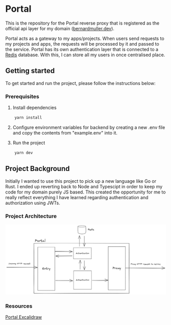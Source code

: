 # Portal

This is the repository for the Portal reverse proxy that is registered as the official api layer for my domain ([bernardmuller.dev](https://www.bernardmuller.dev 'bernardmuller.dev')).

Portal acts as a gateway to my apps/projects. When users send requests to my projects and apps, the requests will be processed by it and passed to the service. Portal has its own authentication layer that is connected to a [Redis](https://redis.io/) database. With this, I can store all my users in once centralised place.

## Getting started

To get started and run the project, please follow the instructions below:

### Prerequisites

1. Install dependencies

```sh
    yarn install
```

2. Configure environment variables for backend by creating a new .env file and copy the contents from "example.env" into it.

3. Run the project

```sh
    yarn dev
```

## Project Background

Initially I wanted to use this project to pick up a new language like Go or Rust. I ended up reverting back to Node and Typescipt in order to keep my code for my domain purely JS based. This created the opportunity for me to really reflect everything I have learned regarding authentication and authorization using JWTs. 

### Project Architecture

![Portal Architecture Diagram](/assets/images/portal_architecture.png "Portal Architecture Diagram")

### Resources

[Portal Excalidraw](https://excalidraw.com/#json=cLjKiG14Ai3KRFpEyLI6_,lXOBQYbemacoJbJAmAxdRg 'Portal Excalidraw')